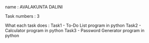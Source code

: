  name : AVALAKUNTA DALINI

Task numbers : 3

What each task does :
Task1 - To-Do List program in python
Task2 - Calculator program in python
Task3 - Password Generator program in python



